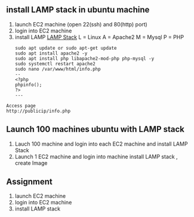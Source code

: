 ## install LAMP stack in ubuntu machine 
   1. launch EC2 machine (open 22(ssh) and 80(http) port)
   2. login into EC2 machine
   3. install LAMP 
[LAMP Stack](https://www.digitalocean.com/community/tutorials/how-to-install-linux-apache-mysql-php-lamp-stack-ubuntu-18-04)
      L = Linux
      A = Apache2 
      M = Mysql
      P = PHP 
        ```
        sudo apt update or sudo apt-get update
        sudo apt install apache2 -y
        sudo apt install php libapache2-mod-php php-mysql -y
        sudo systemctl restart apache2
        sudo nano /var/www/html/info.php
        --
        <?php
        phpinfo();
        ?>
        ---
        ``` 
    Access page
    http://publicip/info.php 


## Launch 100 machines ubuntu with LAMP stack 
   1. Lauch 100 machine and login into each EC2 machine    and install LAMP Stack
   2. Launch 1 EC2 machine and login into machine install LAMP stack , create Image 
   

## Assignment 
   1. launch EC2 machine 
   2. login into EC2 machine
   3. install LAMP stack

